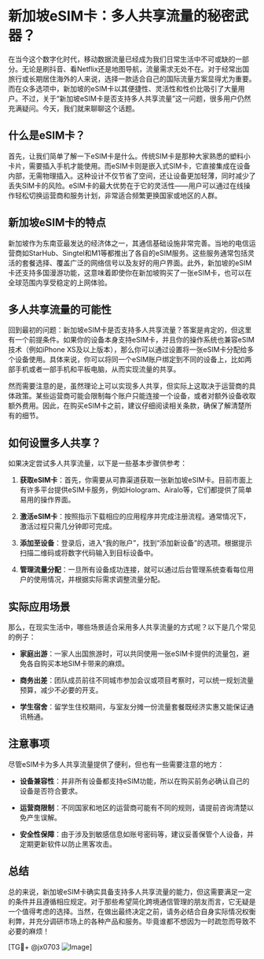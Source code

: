 # 新加坡eSIM卡：多人共享流量的秘密武器？

在当今这个数字化时代，移动数据流量已经成为我们日常生活中不可或缺的一部分。无论是刷抖音、看Netflix还是地图导航，流量需求无处不在。对于经常出国旅行或长期居住海外的人来说，选择一款适合自己的国际流量方案显得尤为重要。而在众多选项中，新加坡的eSIM卡以其便捷性、灵活性和性价比吸引了大量用户。不过，关于“新加坡eSIM卡是否支持多人共享流量”这一问题，很多用户仍然充满疑问。今天，我们就来聊聊这个话题。

## 什么是eSIM卡？

首先，让我们简单了解一下eSIM卡是什么。传统SIM卡是那种大家熟悉的塑料小卡片，需要插入手机才能使用。而eSIM卡则是嵌入式SIM卡，它直接集成在设备内部，无需物理插入。这种设计不仅节省了空间，还让设备更加轻薄，同时减少了丢失SIM卡的风险。eSIM卡的最大优势在于它的灵活性——用户可以通过在线操作轻松切换运营商和服务计划，非常适合频繁更换国家或地区的人群。

## 新加坡eSIM卡的特点

新加坡作为东南亚最发达的经济体之一，其通信基础设施非常完善。当地的电信运营商如StarHub、Singtel和M1等都推出了各自的eSIM服务。这些服务通常包括灵活的套餐选择、覆盖广泛的网络信号以及友好的用户界面。此外，新加坡的eSIM卡还支持多国漫游功能，这意味着即使你在新加坡购买了一张eSIM卡，也可以在全球范围内享受稳定的上网体验。

## 多人共享流量的可能性

回到最初的问题：新加坡eSIM卡是否支持多人共享流量？答案是肯定的，但这里有一个前提条件。如果你的设备本身支持eSIM卡，并且你的操作系统也兼容eSIM技术（例如iPhone XS及以上版本），那么你可以通过设置将一张eSIM卡分配给多个设备使用。具体来说，你可以将同一个eSIM账户绑定到不同的设备上，比如两部手机或者一部手机和平板电脑，从而实现流量的共享。

然而需要注意的是，虽然理论上可以实现多人共享，但实际上这取决于运营商的具体政策。某些运营商可能会限制每个账户只能连接一个设备，或者对额外设备收取额外费用。因此，在购买eSIM卡之前，建议仔细阅读相关条款，确保了解清楚所有的细节。

## 如何设置多人共享？

如果决定尝试多人共享流量，以下是一些基本步骤供参考：

1. **获取eSIM卡**：首先，你需要从可靠渠道获取一张新加坡eSIM卡。目前市面上有许多平台提供eSIM卡服务，例如Hologram、Airalo等，它们都提供了简单易用的操作界面。
   
2. **激活eSIM卡**：按照指示下载相应的应用程序并完成注册流程。通常情况下，激活过程只需几分钟即可完成。

3. **添加至设备**：登录后，进入“我的账户”，找到“添加新设备”的选项。根据提示扫描二维码或将数字代码输入到目标设备中。

4. **管理流量分配**：一旦所有设备成功连接，就可以通过后台管理系统查看每位用户的使用情况，并根据实际需求调整流量分配。

## 实际应用场景

那么，在现实生活中，哪些场景适合采用多人共享流量的方式呢？以下是几个常见的例子：

- **家庭出游**：一家人出国旅游时，可以共同使用一张eSIM卡提供的流量包，避免各自购买本地SIM卡带来的麻烦。
  
- **商务出差**：团队成员前往不同城市参加会议或项目考察时，可以统一规划流量预算，减少不必要的开支。

- **学生宿舍**：留学生住校期间，与室友分摊一份流量套餐既经济实惠又能保证通讯畅通。

## 注意事项

尽管eSIM卡为多人共享流量提供了便利，但也有一些需要注意的地方：

- **设备兼容性**：并非所有设备都支持eSIM功能，所以在购买前务必确认自己的设备是否符合要求。
  
- **运营商限制**：不同国家和地区的运营商可能有不同的规则，请提前咨询清楚以免产生误解。

- **安全性保障**：由于涉及到敏感信息如账号密码等，建议妥善保管个人设备，并定期更新软件以防止黑客攻击。

## 总结

总的来说，新加坡eSIM卡确实具备支持多人共享流量的能力，但这需要满足一定的条件并且遵循相应规定。对于那些希望简化跨境通信管理的朋友而言，它无疑是一个值得考虑的选择。当然，在做出最终决定之前，请务必结合自身实际情况权衡利弊，并充分调研市场上的各种产品和服务。毕竟谁都不想因为一时疏忽而导致不必要的麻烦！

[TG💪+ @jx0703 ![Image](https://github.com/user-attachments/assets/dbca1d08-cadb-493c-b0ec-ad6f7a83f270)]